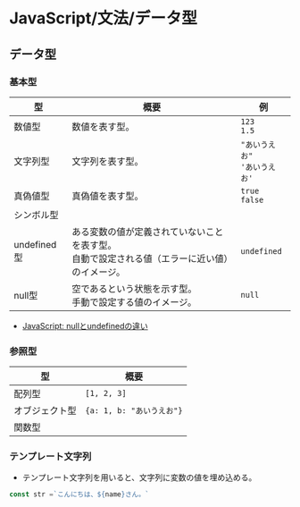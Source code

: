 # JavaScript/文法/データ型

## データ型

### 基本型

| 型          | 概要                                                         | 例                                 |
| ----------- | ------------------------------------------------------------ | ---------------------------------- |
| 数値型      | 数値を表す型。                                               | `123`<br />`1.5`                   |
| 文字列型    | 文字列を表す型。                                             | `"あいうえお"`<br />`'あいうえお'` |
| 真偽値型    | 真偽値を表す型。                                             | `true`<br />`false`                |
| シンボル型  |                                                              |                                    |
| undefined型 | ある変数の値が定義されていないことを表す型。<br />自動で設定される値（エラーに近い値）のイメージ。 | `undefined`                        |
| null型      | 空であるという状態を示す型。<br />手動で設定する値のイメージ。 | `null`                             |

- [JavaScript: nullとundefinedの違い](https://javascript.step-learn.com/contents/J037-null-undefined.html)

### 参照型

| 型             | 概要                      |
| -------------- | ------------------------- |
| 配列型         | `[1, 2, 3]`               |
| オブジェクト型 | `{a: 1, b: "あいうえお"}` |
| 関数型         |                           |

### テンプレート文字列

- テンプレート文字列を用いると、文字列に変数の値を埋め込める。

```js
const str =`こんにちは、${name}さん。`
```
